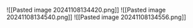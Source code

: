 ![[Pasted image 20241108134420.png]] ![[Pasted image 20241108134540.png]] ![[Pasted image 20241108134556.png]]